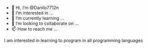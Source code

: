- 👋 Hi, I’m @Danilo7712n
- 👀 I’m interested in ...
- 🌱 I’m currently learning ...
- 💞️ I’m looking to collaborate on ...
- 📫 How to reach me ...

<!---
Danilo7712n/Danilo7712n is a ✨ special ✨ repository because its `README.md` (this file) appears on your GitHub profile.
You can click the Preview link to take a look at your changes.
---> I am interested in learning to program in all programming languages
